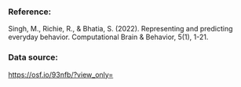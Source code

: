 ### Reference:

Singh, M., Richie, R., & Bhatia, S. (2022). Representing and predicting everyday behavior. Computational Brain & Behavior, 5(1), 1-21.

### Data source:

https://osf.io/93nfb/?view_only=

